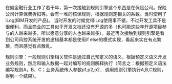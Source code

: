 在偏金融行业工作了若干年，第一次接触到规则引擎这个东西是在保险公司。保险公司计算保费折扣等。会有一堆的核保规则，根据规则定相关的系数。当时使用了iLog\(IBM开发的产品\)。 当时开发的时候觉得iLog使用事不错，不过开发工具不是很便利，而且商业的工具似乎开发文档还没有开源的多（也可能这些年开源项目参与的人越来越多，所以愿意分享的人也越来越多）。最近再次接触到规则引擎是看到公司风控系统开发的逻辑基本都是使用if else的模式实现，看起来实在有点繁琐，而且感觉有点散乱。

规则引擎：一般规则引擎相关软件是通过自己预定义的语义，根据预定义语义开发业务规则，然后和输入数据一起对编写的规则解释执行（简言之：根据预定义语法编写规则A，B，C；业务系统传入参数p1,p2,p2... 调用规则引擎执行A,B,C规则，得到一个结果）。

